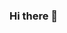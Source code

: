 ### Hi there 👋

<!--
**rashadharrison/RashadHarrison** is a ✨ _special_ ✨ repository because its `README.md` (this file) appears on your GitHub profile.

Here are some ideas to get you started:

- 🔭 I’m currently working on ...web development projects
- 🌱 I’m currently learning ... the (N)ode (E)xpress (R)eact (D)atabases stack @ FullStack Academy
- 👯 I’m looking to collaborate on ... absolutely anything that where I can add value
- 🤔 I’m looking for help with ... my learning journey 
- 📫 How to reach me: ... www.linkedin.com/in/rashadmartin
-->
